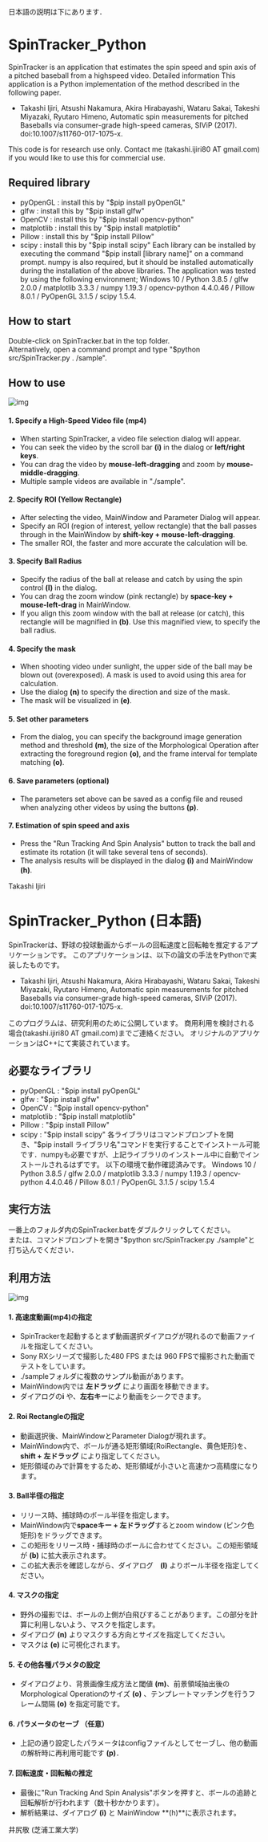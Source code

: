 日本語の説明は下にあります．

# SpinTracker_Python
SpinTracker is an application that estimates the spin speed and spin axis of a pitched baseball from a highspeed video. Detailed information This application is a Python implementation of the method described in the following paper.

- Takashi Ijiri, Atsushi Nakamura, Akira Hirabayashi, Wataru Sakai, Takeshi Miyazaki, Ryutaro Himeno, Automatic spin measurements for pitched Baseballs via consumer-grade high-speed cameras, SIViP (2017). doi:10.1007/s11760-017-1075-x.  

This code is for research use only. Contact me (takashi.ijiri80 AT gmail.com) if you would like to use this for commercial use.   


## Required library  
  - pyOpenGL   : install this by "$pip install pyOpenGL"
  - glfw       : install this by "$pip install glfw"
  - OpenCV     : install this by "$pip install opencv-python"
  - matplotlib : install this by "$pip install matplotlib"
  - Pillow     : install this by "$pip install Pillow"
  - scipy      : install this by "$pip install scipy"
Each library can be installed by executing the command "$pip install [library name]" on a command prompt. numpy is also required, but it should be installed automatically during the installation of the above libraries. The application was tested by using the following environment;
Windows 10 / Python 3.8.5 / glfw 2.0.0 / matplotlib 3.3.3 / numpy 1.19.3 / opencv-python 4.4.0.46 / Pillow 8.0.1 / PyOpenGL 3.1.5 / scipy 1.5.4.

## How to start  
Double-click on SpinTracker.bat in the top folder.  
Alternatively, open a command prompt and type "$python src/SpinTracker.py . /sample". 

## How to use
![img](./imgs/mainwindow.png)

#### 1. Specify a High-Speed Video file (mp4)
- When starting SpinTracker, a video file selection dialog will appear.
- You can seek the video by the scroll bar **(i)** in the dialog or **left/right keys**.
- You can drag the video by **mouse-left-dragging** and zoom by **mouse-middle-dragging**.
- Multiple sample videos are available in "./sample".

#### 2. Specify ROI  (Yellow Rectangle)
- After selecting the video, MainWindow and Parameter Dialog will appear.
- Specify an ROI (region of interest, yellow rectangle) that the ball passes through in the MainWindow by **shift-key + mouse-left-dragging**.
- The smaller ROI, the faster and more accurate the calculation will be.

#### 3. Specify Ball Radius 
- Specify the radius of the ball at release and catch by using the spin control **(l)** in the dialog.
- You can drag the zoom window (pink rectangle) by **space-key + mouse-left-drag** in MainWindow.
- If you align this zoom window with the ball at release (or catch), this rectangle will be magnified in **(b)**. Use this magnified view, to specify the ball radius.

#### 4. Specify the mask
- When shooting video under sunlight, the upper side of the ball may be blown out (overexposed). A mask is used to avoid using this area for calculation. 
- Use the dialog **(n)** to specify the direction and size of the mask.
- The mask will be visualized in **(e)**.

#### 5. Set other parameters
- From the dialog, you can specify the background image generation method and threshold **(m)**, the size of the Morphological Operation after extracting the foreground region **(o)**, and the frame interval for template matching **(o)**. 

#### 6. Save parameters (optional)
- The parameters set above can be saved as a config file and reused when analyzing other videos by using the buttons **(p)**.

#### 7. Estimation of spin speed and axis
- Press the "Run Tracking And Spin Analysis" button to track the ball and estimate its rotation (it will take several tens of seconds).
- The analysis results will be displayed in the dialog **(i)** and MainWindow **(h)**.　


Takashi Ijiri



# SpinTracker_Python (日本語)
SpinTrackerは、野球の投球動画からボールの回転速度と回転軸を推定するアプリケーションです。
このアプリケーションは、以下の論文の手法をPythonで実装したものです。
- Takashi Ijiri, Atsushi Nakamura, Akira Hirabayashi, Wataru Sakai, Takeshi Miyazaki, Ryutaro Himeno, Automatic spin measurements for pitched Baseballs via consumer-grade high-speed cameras, SIViP (2017). doi:10.1007/s11760-017-1075-x.  

このプログラムは、研究利用のために公開しています。
商用利用を検討される場合(takashi.ijiri80 AT gmail.com)までご連絡ください。
オリジナルのアプリケーションはC++にて実装されています。

## 必要なライブラリ 
  - pyOpenGL   : "$pip install pyOpenGL"  
  - glfw       : "$pip install glfw"  
  - OpenCV     : "$pip install opencv-python"  
  - matplotlib : "$pip install matplotlib"  
  - Pillow     : "$pip install Pillow"  
  - scipy      : "$pip install scipy"  
各ライブラリはコマンドプロンプトを開き、"$pip install ライブラリ名"コマンドを実行することでインストール可能です．numpyも必要ですが、上記ライブラリのインストール中に自動でインストールされるはずです。 以下の環境で動作確認済みです。
Windows 10 / Python 3.8.5 / glfw 2.0.0 / matplotlib 3.3.3 / numpy 1.19.3 / opencv-python 4.4.0.46 / Pillow 8.0.1 / PyOpenGL 3.1.5 / scipy 1.5.4


## 実行方法
一番上のフォルダ内のSpinTracker.batをダブルクリックしてください。  
または、コマンドプロンプトを開き"$python src/SpinTracker.py ./sample"と打ち込んでください．    


## 利用方法
![img](./imgs/mainwindow.png)

#### 1. 高速度動画(mp4)の指定
- SpinTrackerを起動するとまず動画選択ダイアログが現れるので動画ファイルを指定してください。
- Sony RXシリーズで撮影した480 FPS または 960 FPSで撮影された動画でテストをしています。
- ./sampleフォルダに複数のサンプル動画があります。
- MainWindow内では **左ドラッグ** により画面を移動できます。
- ダイアログの**i** や、**左右キー**により動画をシークできます。

#### 2. Roi Rectangleの指定
- 動画選択後、MainWindowとParameter Dialogが現れます。
- MainWindow内で、ボールが通る矩形領域(RoiRectangle、黄色矩形)を、**shift + 左ドラッグ** により指定してください。
- 矩形領域のみで計算をするため、矩形領域が小さいと高速かつ高精度になります。

#### 3. Ball半径の指定
- リリース時、捕球時のボール半径を指定します。
- MainWindow内で**spaceキー + 左ドラッグ**するとzoom window (ピンク色矩形)をドラッグできます。
- この矩形をリリース時・捕球時のボールに合わせてください。この矩形領域が **(b)** に拡大表示されます。
- この拡大表示を確認しながら、ダイアログ　**(l)** よりボール半径を指定してください。

#### 4. マスクの指定
- 野外の撮影では、ボールの上側が白飛びすることがあります。この部分を計算に利用しないよう、マスクを指定します。
- ダイアログ **(n)** よりマスクする方向とサイズを指定してください。
- マスクは **(e)** に可視化されます。

#### 5. その他各種パラメタの設定
- ダイアログより、背景画像生成方法と閾値 **(m)**、前景領域抽出後のMorphological Operationのサイズ **(o)** 、テンプレートマッチングを行うフレーム間隔 **(o)** を指定可能です。

#### 6. パラメータのセーブ （任意）
- 上記の通り設定したパラメータはconfigファイルとしてセーブし、他の動画の解析時に再利用可能です **(p)**．

#### 7. 回転速度・回転軸の推定
- 最後に"Run Tracking And Spin Analysis"ボタンを押すと、ボールの追跡と回転解析が行われます（数十秒かかります）。
- 解析結果は、ダイアログ **(i)** と MainWindow **(h)**に表示されます。　



井尻敬 (芝浦工業大学)
